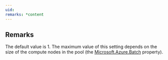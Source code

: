 ```yaml
---
uid: 
remarks: *content
---
```

## Remarks  
 The default value is 1. The maximum value of this setting depends on the size of the compute nodes in the pool              (the [Microsoft.Azure.Batch](assetId:///N:Microsoft.Azure.Batch?qualifyHint=False&autoUpgrade=True) property).